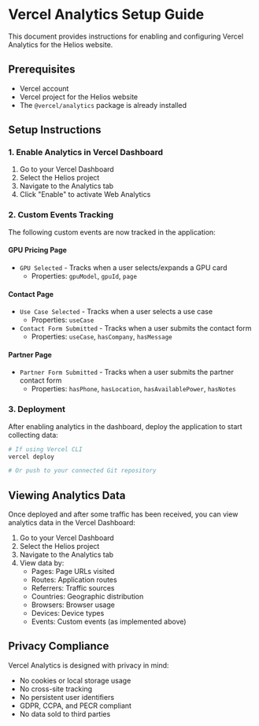 # Vercel Analytics Setup Guide

This document provides instructions for enabling and configuring Vercel Analytics for the Helios website.

## Prerequisites

- Vercel account
- Vercel project for the Helios website
- The `@vercel/analytics` package is already installed

## Setup Instructions

### 1. Enable Analytics in Vercel Dashboard

1. Go to your Vercel Dashboard
2. Select the Helios project
3. Navigate to the Analytics tab
4. Click "Enable" to activate Web Analytics

### 2. Custom Events Tracking

The following custom events are now tracked in the application:

#### GPU Pricing Page
- `GPU Selected` - Tracks when a user selects/expands a GPU card
  - Properties: `gpuModel`, `gpuId`, `page`

#### Contact Page
- `Use Case Selected` - Tracks when a user selects a use case
  - Properties: `useCase`
- `Contact Form Submitted` - Tracks when a user submits the contact form
  - Properties: `useCase`, `hasCompany`, `hasMessage`

#### Partner Page
- `Partner Form Submitted` - Tracks when a user submits the partner contact form
  - Properties: `hasPhone`, `hasLocation`, `hasAvailablePower`, `hasNotes`

### 3. Deployment

After enabling analytics in the dashboard, deploy the application to start collecting data:

```bash
# If using Vercel CLI
vercel deploy

# Or push to your connected Git repository
```

## Viewing Analytics Data

Once deployed and after some traffic has been received, you can view analytics data in the Vercel Dashboard:

1. Go to your Vercel Dashboard
2. Select the Helios project
3. Navigate to the Analytics tab
4. View data by:
   - Pages: Page URLs visited
   - Routes: Application routes
   - Referrers: Traffic sources
   - Countries: Geographic distribution
   - Browsers: Browser usage
   - Devices: Device types
   - Events: Custom events (as implemented above)

## Privacy Compliance

Vercel Analytics is designed with privacy in mind:
- No cookies or local storage usage
- No cross-site tracking
- No persistent user identifiers
- GDPR, CCPA, and PECR compliant
- No data sold to third parties